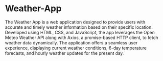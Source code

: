 # Weather-App
The Weather App is a web application designed to provide users with accurate and timely weather information based on their specific location. Developed using HTML, CSS, and JavaScript, the app leverages the Open Meteo Weather API along with Axios, a promise-based HTTP client, to fetch weather data dynamically. The application offers a seamless user experience, displaying current weather conditions, 6-day temperature forecasts, and hourly weather updates for the present day.
